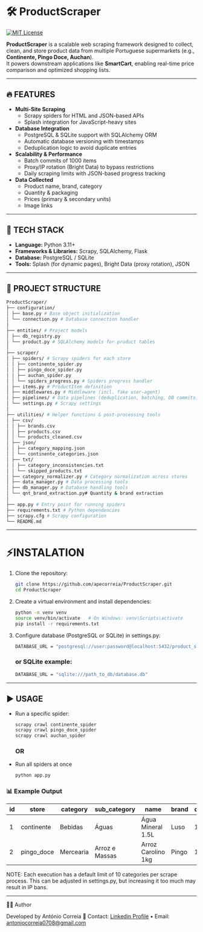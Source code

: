 # 🛠️ ProductScraper 

[![MIT License](https://img.shields.io/badge/License-MIT-yellow.svg)](./LICENSE)

**ProductScraper** is a scalable web scraping framework designed to collect, clean, and store product data from multiple Portuguese supermarkets (e.g., **Continente, Pingo Doce, Auchan**).  
It powers downstream applications like **SmartCart**, enabling real-time price comparison and optimized shopping lists.

--- 

## 🔥 FEATURES 
- **Multi-Site Scraping** 
  - Scrapy spiders for HTML and JSON-based APIs
  - Splash integration for JavaScript-heavy sites
- **Database Integration**
  - PostgreSQL & SQLite support with SQLAlchemy ORM
  - Automatic database versioning with timestamps
  - Deduplication logic to avoid duplicate entries
- **Scalability & Performance**
  - Batch commits of 1000 items
  - Proxy/IP rotation (Bright Data) to bypass restrictions
  - Daily scraping limits with JSON-based progress tracking
- **Data Collected**
  - Product name, brand, category
  - Quantity & packaging
  - Prices (primary & secondary units)
  - Image links
    
--- 

## 📐 TECH STACK 
  
  - **Language:** Python 3.11+ 
  - **Frameworks & Libraries:** Scrapy, SQLAlchemy, Flask 
  - **Database:** PostgreSQL / SQLite 
  - **Tools:** Splash (for dynamic pages), Bright Data (proxy rotation), JSON 

--- 

## 📂 PROJECT STRUCTURE 

```bash
ProductScraper/
├── configuration/
│ ├── base.py # Base object initialization
│ └── connection.py # Database connection handler
│
├── entities/ # Project models
│ ├── db_registry.py
│ └── product.py # SQLAlchemy models for product tables
│
├── scraper/
│ ├── spiders/ # Scrapy spiders for each store
│ │ ├── continente_spider.py
│ │ ├── pingo_doce_spider.py
│ │ ├── auchan_spider.py
│ │ └── spiders_progress.py # Spiders progress handler
│ ├── items.py # ProductItem definition
│ ├── middlewares.py # Middleware (incl. fake user-agent)
│ ├── pipelines/ # Data pipelines (deduplication, batching, DB commits)
│ └── settings.py # Scrapy settings
│
├── utilities/ # Helper functions & post-processing tools
│ ├── csv/
│ │ ├── brands.csv
│ │ ├── products.csv
│ │ └── products_cleaned.csv
│ ├── json/
│ │ ├── category_mapping.json
│ │ └── continente_categories.json
│ ├── txt/
│ │ ├── category_inconsistencies.txt
│ │ └── skipped_products.txt
│ ├── category_normalizer.py # Category normalization across stores
│ ├── data_manager.py # Data processing tools
│ ├── db_manager.py # Database handling tools
│ └── qnt_brand_extraction.py# Quantity & brand extraction
│
├── app.py # Entry point for running spiders
├── requirements.txt # Python dependencies
├── scrapy.cfg # Scrapy configuration
└── README.md
```

---

# ⚡INSTALATION

1. Clone the repository:
   ```bash
   git clone https://github.com/apecorreia/ProductScraper.git
   cd ProductScraper
   ```

2. Create a virtual environment and install dependencies:
    ```bash
    python -m venv venv
    source venv/bin/activate   # On Windows: venv\Scripts\activate
    pip install -r requirements.txt
    ```

4. Configure database (PostgreSQL or SQLite) in settings.py:
    ```bash
    DATABASE_URL = "postgresql://user:password@localhost:5432/product_scraper"
    ```
    ### or SQLite example:
  
    ```bash
    DATABASE_URL = "sqlite:///path_to_db/database.db"
    ```
    
---

## ▶️ USAGE
- Run a specific spider:
    ```bash
    scrapy crawl continente_spider
    scrapy crawl pingo_doce_spider
    scrapy crawl auchan_spider
    ```

  ### OR

- Run all spiders at once
    ```bash
    python app.py
    ```

### 📊 Example Output
| id | store       | category  | sub_category   | name               | brand | quantity | primary_price | secondary_price | img_lnk                                                        |
| -- | ----------- | --------- | -------------- |------------------- | ----- | -------- | -------------- | ---------------- | ------------------------------------------------------------ |
| 1  | continente  | Bebidas   | Águas          | Água Mineral 1.5L  | Luso  | 1.5L     | €0.89          | €0.59/L          | [https://.../images/luso.jpg](https://.../images/luso.jpg)   |
| 2  | pingo\_doce | Mercearia | Arroz e Massas | Arroz Carolino 1kg | Pingo | 1kg      | €1.25          | €1.25/kg         | [https://.../images/arroz.jpg](https://.../images/arroz.jpg) |


NOTE: Each execution has a default limit of 10 categories per scrape process.
This can be adjusted in settings.py, but increasing it too much may result in IP bans.


---


👨‍💻 Author

Developed by António Correia
📩 Contact: [Linkedin Profile](https://www.linkedin.com/in/antónio-correia-4013242b7)
 • Email: antoniocorreia0708@gmail.com
